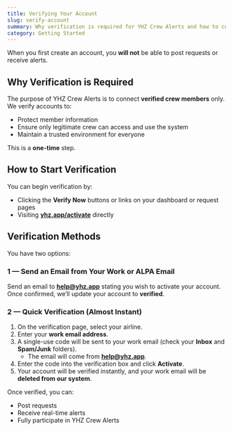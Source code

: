 ```yaml
---
title: Verifying Your Account
slug: verify-account
summary: Why verification is required for YHZ Crew Alerts and how to complete it.
category: Getting Started
---
```

When you first create an account, you **will not** be able to post requests or receive alerts.  



## Why Verification is Required
The purpose of YHZ Crew Alerts is to connect **verified crew members** only.  
We verify accounts to:
- Protect member information  
- Ensure only legitimate crew can access and use the system  
- Maintain a trusted environment for everyone  

This is a **one-time** step.



## How to Start Verification
You can begin verification by:
- Clicking the **Verify Now** buttons or links on your dashboard or request pages  
- Visiting **[yhz.app/activate](https://yhz.app/activate)** directly



## Verification Methods
You have two options:

### 1 — Send an Email from Your Work or ALPA Email
Send an email to **help@yhz.app** stating you wish to activate your account.  
Once confirmed, we’ll update your account to **verified**.



### 2 — Quick Verification (Almost Instant)
1. On the verification page, select your airline.  
2. Enter your **work email address**.  
3. A single-use code will be sent to your work email (check your **Inbox** and **Spam/Junk** folders).  
   - The email will come from **help@yhz.app**.  
4. Enter the code into the verification box and click **Activate**.  
5. Your account will be verified instantly, and your work email will be **deleted from our system**.



Once verified, you can:
- Post requests  
- Receive real-time alerts  
- Fully participate in YHZ Crew Alerts
